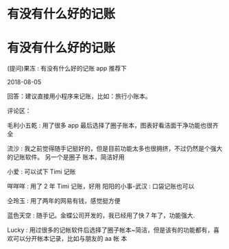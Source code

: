 # 有没有什么好的记账

# 有没有什么好的记账

(提问)果冻 : 有没有什么好的记账 app 推荐下

2018-08-05

回答：建议直接用小程序来记账，比如：旅行小账本。

评论区：

毛利小五乾 : 用了很多 app 最后选择了圈子账本，图表好看洁面干净功能也很齐全

流沙 : 我之前觉得随手记挺好的，但是目前功能太多也很拥挤，不过仍然是个强大的记账软件。 另一个是圈子 账本，简洁好用

小爱 : 可以试下 Timi 记账

咩咩咩 : 用了 2 年 Timi 记账，好用 阳阳的小事-武汉 : 口袋记账也可以

仝玲玉 : 用了两年的网易有钱，感觉挺方便

蓝色天空 : 随手记。金蝶公司开发的，我已经用了快 7 年了，功能强大.

Lucky : 用过很多的记帐软件后选择了圈子帐本~简洁，但是该有的功能都有，喜欢可以分开帐本记录，比如与朋友的 aa 帐 本